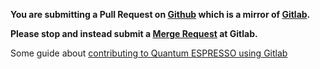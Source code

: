 **You are submitting a Pull Request on [Github](https://github.com/QEF/q-e) which is a mirror of [Gitlab](https://gitlab.com/QEF/q-e).**

**Please stop and instead submit a [Merge Request](https://gitlab.com/QEF/q-e/-/merge_requests) at Gitlab.**

Some guide about [contributing to Quantum ESPRESSO using Gitlab](https://gitlab.com/QEF/q-e/-/wikis/Developers/Contributing-to-Quantum-Espresso-using-Gitlab)
